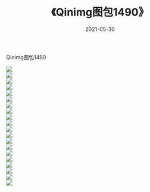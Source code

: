 ﻿---
layout: post
title:  《Qinimg图包1490》
date:   2021-05-30
img: http://imgx.orgx.ga/Qinimg图包/Qinimg图包1490/000.jpg
categories: [美女, 清纯, 唯美]
---

Qinimg图包1490

 ![](http://imgx.orgx.ga/Qinimg图包/Qinimg图包1490/001.jpg) <br>![](http://imgx.orgx.ga/Qinimg图包/Qinimg图包1490/002.jpg) <br>![](http://imgx.orgx.ga/Qinimg图包/Qinimg图包1490/003.jpg) <br>![](http://imgx.orgx.ga/Qinimg图包/Qinimg图包1490/004.jpg) <br>![](http://imgx.orgx.ga/Qinimg图包/Qinimg图包1490/005.jpg) <br>![](http://imgx.orgx.ga/Qinimg图包/Qinimg图包1490/006.jpg) <br>![](http://imgx.orgx.ga/Qinimg图包/Qinimg图包1490/007.jpg) <br>![](http://imgx.orgx.ga/Qinimg图包/Qinimg图包1490/008.jpg) <br>![](http://imgx.orgx.ga/Qinimg图包/Qinimg图包1490/009.jpg) <br>![](http://imgx.orgx.ga/Qinimg图包/Qinimg图包1490/010.jpg) <br>![](http://imgx.orgx.ga/Qinimg图包/Qinimg图包1490/011.jpg) <br>![](http://imgx.orgx.ga/Qinimg图包/Qinimg图包1490/012.jpg) <br>![](http://imgx.orgx.ga/Qinimg图包/Qinimg图包1490/013.jpg) <br>![](http://imgx.orgx.ga/Qinimg图包/Qinimg图包1490/014.jpg) <br>![](http://imgx.orgx.ga/Qinimg图包/Qinimg图包1490/015.jpg) <br>![](http://imgx.orgx.ga/Qinimg图包/Qinimg图包1490/016.jpg) <br>![](http://imgx.orgx.ga/Qinimg图包/Qinimg图包1490/017.jpg) <br>![](http://imgx.orgx.ga/Qinimg图包/Qinimg图包1490/018.jpg) <br>![](http://imgx.orgx.ga/Qinimg图包/Qinimg图包1490/019.jpg) <br>![](http://imgx.orgx.ga/Qinimg图包/Qinimg图包1490/020.jpg) <br>